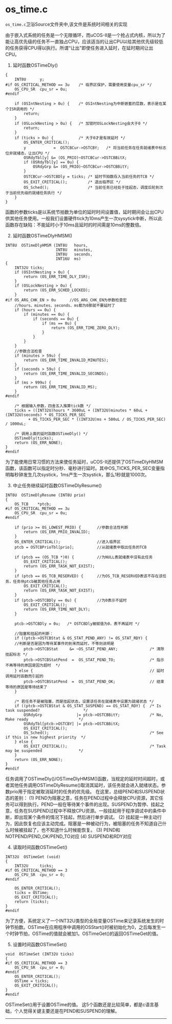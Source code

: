 # os_time.c

`os_time.c`卫浴Source文件夹中,该文件是系统时间相关的实现

由于嵌入式系统的任务是一个无限循环，而uCOS-II是一个抢占式内核，所以为了能让高优先级的任务不一直独占CPU，应该适当的让出CPU以给其他优先级较低的任务获得CPU得以执行。所谓“让出”即使任务进入延时，在延时期间让出CPU。

1. 延时函数OSTimeDly()

```void  OSTimeDly (INT32U ticks)
{
    INT8U      y;
#if OS_CRITICAL_METHOD == 3u    /* 临界区保护，需要使用变量cpu_sr */
    OS_CPU_SR  cpu_sr = 0u;
#endif

    if (OSIntNesting > 0u) {    /* OSIntNesting为中断嵌套的层数，表示是在某个ISR调用的 */
        return;
    }
    if (OSLockNesting > 0u) {   /* 加锁时OSLockNesting会大于0 */
        return;
    }
    if (ticks > 0u) {           /* 大于0才是有效延时 */
        OS_ENTER_CRITICAL();
        y            =  OSTCBCur->OSTCBY;   /* 将当前任务在任务就绪表中标志位非就绪态，让出CPU */
        OSRdyTbl[y] &= (OS_PRIO)~OSTCBCur->OSTCBBitX;
        if (OSRdyTbl[y] == 0u) {
            OSRdyGrp &= (OS_PRIO)~OSTCBCur->OSTCBBitY;
        }
        OSTCBCur->OSTCBDly = ticks; /* 延时节拍数存入当前任务的TCB */
        OS_EXIT_CRITICAL();         /* 退出临界区 */
        OS_Sched();                 /* 当前任务已经处于挂起态，调度后轮到次于当前优先级的就绪任务执行 */
    }
}
```

函数的参数ticks是以系统节拍数为单位的延时时间设置值，延时期间会让出CPU供其他任务使用。一般我们设置硬件tick为10ms产生一次sysytick中断，所以此函数存在缺陷：不能延时小于10ms且延时的时间需是10ms的整数倍。

2. 延时函数OSTimeDlyHMSM()
```#if OS_TIME_DLY_HMSM_EN > 0u
INT8U  OSTimeDlyHMSM (INT8U   hours,
                      INT8U   minutes,
                      INT8U   seconds,
                      INT16U  ms)
{
    INT32U ticks;
    if (OSIntNesting > 0u) {         
        return (OS_ERR_TIME_DLY_ISR);
    }
    if (OSLockNesting > 0u) {
        return (OS_ERR_SCHED_LOCKED);
    }
#if OS_ARG_CHK_EN > 0u      //OS_ARG_CHK_EN为参数检查宏
    //hours、minutes、seconds、ms都为0那就不要延时了
    if (hours == 0u) {
        if (minutes == 0u) {
            if (seconds == 0u) {
                if (ms == 0u) {
                    return (OS_ERR_TIME_ZERO_DLY);
                }
            }
        }
    }
    //参数合法检查
    if (minutes > 59u) {
        return (OS_ERR_TIME_INVALID_MINUTES);  
    }
    if (seconds > 59u) {
        return (OS_ERR_TIME_INVALID_SECONDS);
    }
    if (ms > 999u) {
        return (OS_ERR_TIME_INVALID_MS);
    }
#endif

    /* 根据输入参数，四舍五入推算tick数 */
    ticks = ((INT32U)hours * 3600uL + (INT32U)minutes * 60uL + (INT32U)seconds) * OS_TICKS_PER_SEC
          + OS_TICKS_PER_SEC * ((INT32U)ms + 500uL / OS_TICKS_PER_SEC) / 1000uL;

    /* 调用上面的延时函数OSTimeDly() */
    OSTimeDly(ticks);
    return (OS_ERR_NONE);
}
#endif
```
为了能使用日常习惯的方法来使任务延时，uCOS-II还提供了OSTimeDlyHMSM函数，该函数可以指定时分秒、毫秒进行延时。其中OS_TICKS_PER_SEC变量指明每秒钟发生几次systick，1ms产生一次systick，那么1秒就是1000次。

3. 中止任务继续延时函数OSTimeDlyResume()
```#if OS_TIME_DLY_RESUME_EN > 0u
INT8U  OSTimeDlyResume (INT8U prio)
{
    OS_TCB    *ptcb;
#if OS_CRITICAL_METHOD == 3u 
    OS_CPU_SR  cpu_sr = 0u;
#endif

    if (prio >= OS_LOWEST_PRIO) {       //参数合法性判断
        return (OS_ERR_PRIO_INVALID);
    }
    OS_ENTER_CRITICAL();                //进入临界区
    ptcb = OSTCBPrioTbl[prio];          //从就绪表中取出任务的TCB

    if (ptcb == (OS_TCB *)0) {          //为NULL表就绪表中没有此任务
        OS_EXIT_CRITICAL();
        return (OS_ERR_TASK_NOT_EXIST); 
    }
    if (ptcb == OS_TCB_RESERVED) {      //为OS_TCB_RESERVED表该不存在该任务，任务块ptcb被其他任务占用
        OS_EXIT_CRITICAL();
        return (OS_ERR_TASK_NOT_EXIST); 
    }
    if (ptcb->OSTCBDly == 0u) {         //为0表示不延时
        OS_EXIT_CRITICAL();
        return (OS_ERR_TIME_NOT_DLY);   
    }

    ptcb->OSTCBDly = 0u;   /* OSTCBDly被赋值为0，表不再延时 */

    //阻塞和挂起的判断：
    if ((ptcb->OSTCBStat & OS_STAT_PEND_ANY) != OS_STAT_RDY) {              
    //判断是否是因为等待某事件的到来而延时，不等则说明是
        ptcb->OSTCBStat     &= ~OS_STAT_PEND_ANY;              /* 清除挂起标志 */
        ptcb->OSTCBStatPend  =  OS_STAT_PEND_TO;               /* 指示不再等待的原因是因为超时  */
    } else {                                                   // 延时调用延时函数而引起的
        ptcb->OSTCBStatPend  =  OS_STAT_PEND_OK;               // 结束等待的原因是等待结束了
    }

    /* 若任务不是被阻塞，而是挂起状态，设置该任务在就绪表中设置为就绪状态 */
    if ((ptcb->OSTCBStat & OS_STAT_SUSPEND) == OS_STAT_RDY) {  /* Is task suspended?                   */
        OSRdyGrp               |= ptcb->OSTCBBitY;             /* No,  Make ready                      */
        OSRdyTbl[ptcb->OSTCBY] |= ptcb->OSTCBBitX;
        OS_EXIT_CRITICAL();
        OS_Sched();                                            /* See if this is new highest priority  */
    } else {
        OS_EXIT_CRITICAL();                                    /* Task may be suspended                */
    }
    return (OS_ERR_NONE);
}
#endif
```

任务调用了OSTimeDly()/OSTimeDlyHMSM()函数，当规定的延时时间超时，或者其他任务调用OSTimeDlyResume()取消其延时，该任务就会进入就绪状态。参数prio用于指定被取消延时的任务的优先级。
在这里，总结PEND和SUSPEND状态的差别：
(1) PEND为阻塞之意，任务在PEND过程中会释放CPU资源，其它任务可以得到执行。PEND一般在等待某个事件的出现。SUSPEND为暂停、挂起之意，任务在SUSPEND过程中不释放CPU资源。一般挂起用于程序调试中的条件中断，即出现某个条件的情况下挂起，然后进行单步调试。
(2) 挂起是一种主动行为，因此恢复也应该主动完成。阻塞是一种被动行为，被阻塞的任务不知道自己什么时候被挂起了，也不知道什么时候能恢复。
(3) PEND和NOTPEND/PEND_OK/PEND_TO对应
(4) SUSPEND和RDY对应

4. 读取时间函数OSTimeGet()
```#if OS_TIME_GET_SET_EN > 0
INT32U  OSTimeGet (void)
{
    INT32U     ticks;
#if OS_CRITICAL_METHOD == 3  
    OS_CPU_SR  cpu_sr = 0;
#endif

    OS_ENTER_CRITICAL();
    ticks = OSTime;
    OS_EXIT_CRITICAL();
    return (ticks);
}
#endif
```

为了方便，系统定义了一个INT32U类型的全局变量OSTime来记录系统发生的时钟节拍数。OSTime在应用程序中调用的OSStart()时被初始化为0，之后每发生一个时钟节拍，OSTime的值就会被加1。OSTimeGet()的返回OSTimeGet的值。

5. 设置时间函数OSTimeSet()
```#if OS_TIME_GET_SET_EN > 0
void  OSTimeSet (INT32U ticks)
{
#if OS_CRITICAL_METHOD == 3
    OS_CPU_SR  cpu_sr = 0;
#endif
    OS_ENTER_CRITICAL();
    OSTime = ticks;
    OS_EXIT_CRITICAL();
}
#endif
```

OSTimeSet()用于设置OSTime的值。
这5个函数还是比较简单，都是c语言基础，个人觉得关键主要还是在PEND和SUSPEND的理解。

---